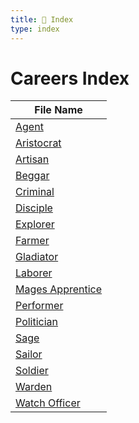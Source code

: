 ```yaml
---
title: 📑 Index
type: index
---
```


# Careers Index

| File Name                                 |
| ----------------------------------------- |
| [Agent](../Agent)                         |
| [Aristocrat](../Aristocrat)               |
| [Artisan](../Artisan)                     |
| [Beggar](../Beggar)                       |
| [Criminal](../Criminal)                   |
| [Disciple](../Disciple)                   |
| [Explorer](../Explorer)                   |
| [Farmer](../Farmer)                       |
| [Gladiator](../Gladiator)                 |
| [Laborer](../Laborer)                     |
| [Mages Apprentice](../Mages%20Apprentice) |
| [Performer](../Performer)                 |
| [Politician](../Politician)               |
| [Sage](../Sage)                           |
| [Sailor](../Sailor)                       |
| [Soldier](../Soldier)                     |
| [Warden](../Warden)                       |
| [Watch Officer](../Watch%20Officer)       |
